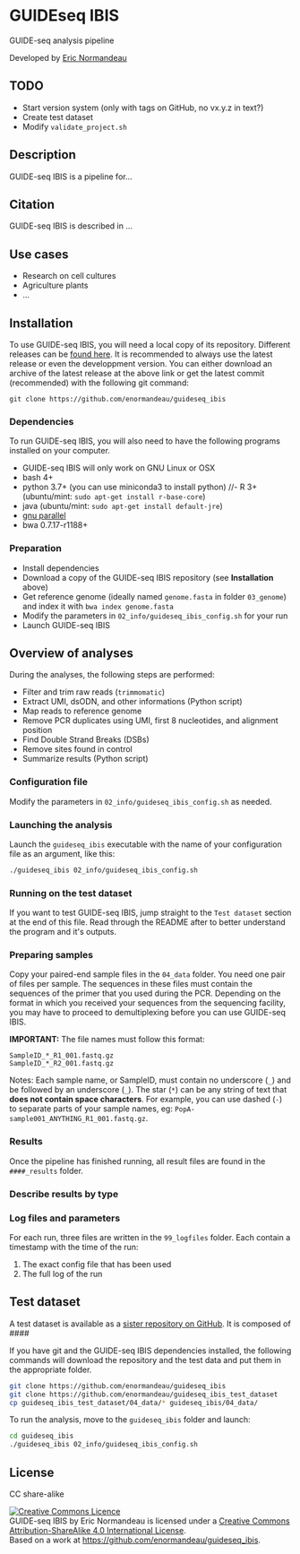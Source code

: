 # GUIDEseq IBIS

GUIDE-seq analysis pipeline

Developed by [Eric Normandeau](https://github.com/enormandeau)

## TODO

- Start version system (only with tags on GitHub, no vx.y.z in text?)
- Create test dataset
- Modify `validate_project.sh`

## Description

GUIDE-seq IBIS is a pipeline for...

## Citation

GUIDE-seq IBIS is described in ...


## Use cases

- Research on cell cultures
- Agriculture plants
- ...

## Installation

To use GUIDE-seq IBIS, you will need a local copy of its repository. Different
releases can be [found here](https://github.com/enormandeau/guideseq_ibis/releases).
It is recommended to always use the latest release or even the developpment
version. You can either download an archive of the latest release at the above
link or get the latest commit (recommended) with the following git command:

```
git clone https://github.com/enormandeau/guideseq_ibis
```

### Dependencies

To run GUIDE-seq IBIS, you will also need to have the following programs installed
on your computer.

- GUIDE-seq IBIS will only work on GNU Linux or OSX
- bash 4+
- python 3.7+ (you can use miniconda3 to install python)
//- R 3+ (ubuntu/mint: `sudo apt-get install r-base-core`)
- java (ubuntu/mint: `sudo apt-get install default-jre`)
- [gnu parallel](https://www.gnu.org/software/parallel/)
- bwa 0.7.17-r1188+

### Preparation

- Install dependencies
- Download a copy of the GUIDE-seq IBIS repository (see **Installation** above)
- Get reference genome (ideally named `genome.fasta` in folder `03_genome`) and
  index it with `bwa index genome.fasta`
- Modify the parameters in `02_info/guideseq_ibis_config.sh` for your run
- Launch GUIDE-seq IBIS

## Overview of analyses

During the analyses, the following steps are performed:

- Filter and trim raw reads (`trimmomatic`)
- Extract UMI, dsODN, and other informations (Python script)
- Map reads to reference genome
- Remove PCR duplicates using UMI, first 8 nucleotides, and alignment position
- Find Double Strand Breaks (DSBs)
- Remove sites found in control
- Summarize results (Python script)

### Configuration file

Modify the parameters in `02_info/guideseq_ibis_config.sh` as needed.

### Launching the analysis

Launch the `guideseq_ibis` executable with the name of your configuration file as an
argument, like this:

```bash
./guideseq_ibis 02_info/guideseq_ibis_config.sh
```

### Running on the test dataset

If you want to test GUIDE-seq IBIS, jump straight to the `Test dataset` section
at the end of this file. Read through the README after to better understand the
program and it's outputs.

### Preparing samples

Copy your paired-end sample files in the `04_data` folder. You need one pair of
files per sample. The sequences in these files must contain the sequences of
the primer that you used during the PCR. Depending on the format in which you
received your sequences from the sequencing facility, you may have to proceed
to demultiplexing before you can use GUIDE-seq IBIS.

**IMPORTANT:** The file names must follow this format:

```
SampleID_*_R1_001.fastq.gz
SampleID_*_R2_001.fastq.gz
```

Notes: Each sample name, or SampleID, must contain no underscore (`_`) and be
followed by an underscore (`_`). The star (`*`) can be any string of text that
**does not contain space characters**. For example, you can use dashed (`-`) to
separate parts of your sample names, eg: `PopA-sample001_ANYTHING_R1_001.fastq.gz`.

### Results

Once the pipeline has finished running, all result files are found in the
`####_results` folder.

### Describe results by type

### Log files and parameters

For each run, three files are written in the `99_logfiles` folder. Each
contain a timestamp with the time of the run:

1. The exact config file that has been used
1. The full log of the run

## Test dataset

A test dataset is available as a [sister repository on
GitHub](https://github.com/enormandeau/guideseq_ibis_test_dataset). It is
composed of ####

If you have git and the GUIDE-seq IBIS dependencies installed, the following
commands will download the repository and the test data and put them in the
appropriate folder.

```bash
git clone https://github.com/enormandeau/guideseq_ibis
git clone https://github.com/enormandeau/guideseq_ibis_test_dataset
cp guideseq_ibis_test_dataset/04_data/* guideseq_ibis/04_data/
```

To run the analysis, move to the `guideseq_ibis` folder and launch:

```bash
cd guideseq_ibis
./guideseq_ibis 02_info/guideseq_ibis_config.sh
```

## License

CC share-alike

<a rel="license" href="http://creativecommons.org/licenses/by-sa/4.0/"><img alt="Creative Commons Licence" style="border-width:0" src="https://i.creativecommons.org/l/by-sa/4.0/88x31.png" /></a><br /><span xmlns:dct="http://purl.org/dc/terms/" property="dct:title">GUIDE-seq IBIS</span> by <span xmlns:cc="http://creativecommons.org/ns#" property="cc:attributionName">Eric Normandeau</span> is licensed under a <a rel="license" href="http://creativecommons.org/licenses/by-sa/4.0/">Creative Commons Attribution-ShareAlike 4.0 International License</a>.<br />Based on a work at <a xmlns:dct="http://purl.org/dc/terms/" href="https://github.com/enormandeau/guideseq_ibis" rel="dct:source">https://github.com/enormandeau/guideseq_ibis</a>.
